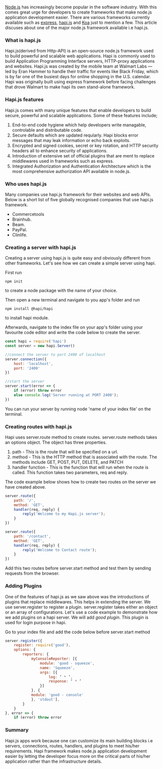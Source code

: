 [Node.js](https://nodejs.com) has increasingly become popular in the software industry. With this comes great urge for developers to create frameworks that make node.js application development easier. There are various frameworks currently available such as [express](https://expressjs.com), [hapi.js](https://hapi.dev) and [Koa](https://koajs.com) just to mention a few. This article discuses about one of the major node.js framework available i.e hapi.js.
<!--more-->
### What is hapi.js
Hapi.js(derived from Http-API) is an open-source node.js framework used to build powerful and scalable web applications. Hapi is commonly used to build Application Programming Interface servers, HTTP-proxy applications and websites.
Hapi.js was created by the mobile team at Walmart Labs — led by Eran Hammer to handle their traffic for events like Black Friday, which is by far one of the busiest days for online shopping in the U.S. calendar.
Hapi was originally built using express framework before facing challenges that drove Walmart to make hapi its own stand-alone framework.

### Hapi.js features
Hapi.js comes with many unique features that enable  developers to build secure, powerful and scalable applications.
Some of these features include;
1. End-to-end code hygiene which help developers write managable, controlable and distributable code.
2. Secure defaults which are updated reqularly. Hapi blocks error messages that may leak information or echo back exploits.
3. Encrypted and signed cookies, secret or key rotation, and HTTP security headers all to enhance security of applications.
4. Introduction of extensive set of official plugins that are ment to replace middlewares used in frameworks such as express.
5. Integrated Authorization and Authentication Architecture which is the most comprehensive authorization API available in node.js.

### Who uses hapi.js
Many companies use hapi.js framework for their websites and web APIs.
Below is a short list of five globally recognised companies that use hapi.js framework.
* Commercetools
* Brainhub.
* Beam.
* PayPal.
* Clinlife.

### Creating a server with hapi.js
Creating a server using hapi.js is quite easy and obviously different from other frameworks.
Let's see how we can create a simple server using hapi.

First run
```
npm init 
```
to create a node package with the name of your choice.

Then open a new terminal and navigate to you app's folder and run 
```
npm install @hapi/hapi
```
to install hapi module.

Afterwards, navigate to the index file on your app's folder using your favourite code editor and write the code below to create the server.

```javascript
const hapi = require('hapi')
const server = new hapi.Server()

//connect the server to port 2400 of localhost
server.connection({
    host: 'localhost',
    port: '2400'
})

//start the server
server.start(error => {
    if (error) throw error
    else console.log('Server running at PORT 2400');
})
```
You can run your server by running node 'name of your index file' on the terminal.

### Creating routes with hapi.js
Hapi uses server.route method to create routes. server.route methods takes an options object. The object has three properties.
1. path - This is the route that will be specified on a url.
2. method - This is the HTTP method that is associated with the route. The methods include GET, POST, PUT, DELETE, and PATCH
3. handler function - This is the function that will run when the route is called. This function takes two parameters, req and reply.

The code example below shows how to create two routes on the server we have created above.

```javascript
server.route({
    path: '/',
    method: 'GET',
    handler(req, reply) {
        reply('Welcome to my Hapi.js server');
    }
})

server.route({
    path: '/contact',
    method: 'GET',
    handler(req, reply) {
        reply('Welcome to Contact route');
    }
})
```
Add this two routes before server.start method and test them by sending requests from the browser.

### Adding Plugins
One of the features of hapi.js as we saw above was the introductions of plugins that replace middlewares. This helps in extending the server. We use server.register to register a plugin. server.register takes either an object or an array of configurations. Let's use a code example to demonstrate how we add plugins on a hapi server. We will add *good plugin*. This plugin is used for login purpose in hapi.

Go to your index file and add the code below before server.start method

```javascript
server.register({
    register: require('good'),
    options: {
        reporters: {
            myConsoleReporter: [{
                module: 'good - squeeze',
                name: 'Squeeze',
                args: [{
                    log: ‘ * ’,
                    response: ‘ * ’
                }]
            }, {
            module: 'good - console'
            }, 'stdout'],
        }
    }
}, error => {
    if (error) throw error
```

### Summary
Hapi.js apps work because one can customize its main building blocks i.e servers, connections, routes, handlers, and plugins to meet his/her requirements. Hapi framework makes node.js application development easier by letting the developer focus more on the critical parts of his/her application rather than the infrastructure details.